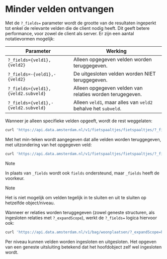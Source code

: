# Minder velden ontvangen

Met de `?_fields=` parameter wordt de grootte van de resultaten
ingeperkt tot enkel de relevante velden die de client nodig heeft. Dit
geeft betere performance, voor zowel de client als server. Er zijn een
aantal notatievormen mogelijk:

| Parameter                           | Werking                                                       |
| ----------------------------------- | ------------------------------------------------------------- |
| `?_fields={veld1},{veld2}`          | Alleen opgegeven velden worden teruggegeven.                  |
| `?_fields=-{veld1},-{veld2}`        | De uitgesloten velden worden NIET teruggegeven.               |
| `?_fields={veld1},{veld2.subveld}`  | Alleen opgegeven velden van relaties worden terugegeven.      |
| `?_fields={veld1},-{veld2.subveld}` | Alleen `veld1`, maar alles van `veld2` behalve het `subveld`. |

Wanneer je alleen specifieke velden opgeeft, wordt de rest weggelaten:

``` bash
curl 'https://api.data.amsterdam.nl/v1/fietspaaltjes/fietspaaltjes/?_fields=geometry,soortPaaltje'
```

Met het min-teken wordt aangegeven dat alle velden worden teruggegeven,
met uitzondering van het opgegeven veld:

``` bash
curl 'https://api.data.amsterdam.nl/v1/fietspaaltjes/fietspaaltjes/?_fields=-area,-noodzaak'
```

<div class="note">

<div class="title">

Note

</div>

In plaats van `_fields` wordt ook `fields` ondersteund, maar `_fields`
heeft de voorkeur.

</div>

<div class="note">

<div class="title">

Note

</div>

Het is niet mogelijk om velden tegelijk in te sluiten en uit te sluiten
op hetzelfde object/niveau.

</div>

Wanneer er relaties worden teruggegeven (zowel geneste structuren, als
ingesloten relaties met `?_expandScope`), werkt de `?_fields=` logica
hiervoor ook:

``` bash
curl 'https://api.data.amsterdam.nl/v1/bag/woonplaatsen/?_expandScope=heeftDossier.heeftBrondocumenten&_fields=naam,heeftDossier,heeftDossier.heeftBrondocumenten.documentnummer'
```

Per niveau kunnen velden worden ingesloten en uitgesloten. Het opgeven
van een geneste uitsluiting betekend dat het hoofdobject zelf wel
ingesloten wordt.
